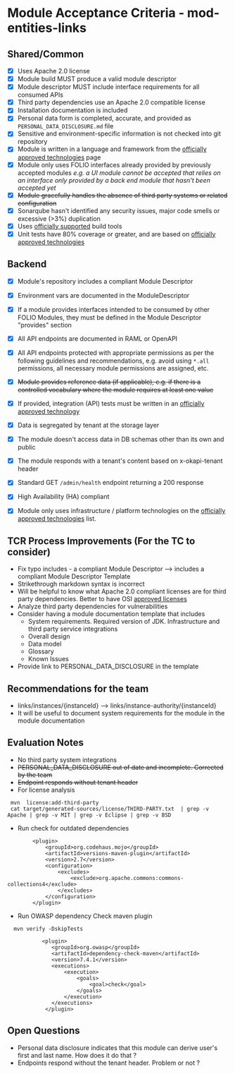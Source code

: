 # Module Acceptance Criteria - mod-entities-links

## Shared/Common
* [X] Uses Apache 2.0 license
* [X] Module build MUST produce a valid module descriptor
* [X] Module descriptor MUST include interface requirements for all consumed APIs
* [X] Third party dependencies use an Apache 2.0 compatible license
* [X] Installation documentation is included
* [X] Personal data form is completed, accurate, and provided as `PERSONAL_DATA_DISCLOSURE.md` file
* [X] Sensitive and environment-specific information is not checked into git repository
* [X] Module is written in a language and framework from the [officially approved technologies](https://wiki.folio.org/display/TC/Officially+Supported+Technologies) page
* [X] Module only uses FOLIO interfaces already provided by previously accepted modules _e.g. a UI module cannot be accepted that relies on an interface only provided by a back end module that hasn't been accepted yet_
* [X] ~~Module gracefully handles the absence of third party systems or related configuration~~
* [X] Sonarqube hasn't identified any security issues, major code smells or excessive (>3%) duplication
* [X] Uses [officially supported](https://wiki.folio.org/display/TC/Officially+Supported+Technologies) build tools
* [X] Unit tests have 80% coverage or greater, and are based on [officially approved technologies](https://wiki.folio.org/display/TC/Officially+Supported+Technologies)

## Backend
* [X] Module's repository includes a compliant Module Descriptor
* [X] Environment vars are documented in the ModuleDescriptor
* [X] If a module provides interfaces intended to be consumed by other FOLIO Modules, they must be defined in the Module Descriptor "provides" section
* [X] All API endpoints are documented in RAML or OpenAPI
* [X] All API endpoints protected with appropriate permissions as per the following guidelines and recommendations, e.g. avoid using `*.all` permissions, all necessary module permissions are assigned, etc.
* [X] ~~Module provides reference data (if applicable), e.g. if there is a controlled vocabulary where the module requires at least one value~~
* [X] If provided, integration (API) tests must be written in an [officially approved technology](https://wiki.folio.org/display/TC/Officially+Supported+Technologies)
* [X] Data is segregated by tenant at the storage layer
* [X] The module doesn't access data in DB schemas other than its own and public
* [X] The module responds with a tenant's content based on x-okapi-tenant header
* [X] Standard GET `/admin/health` endpoint returning a 200 response
* [X] High Availability (HA) compliant
* [X] Module only uses infrastructure / platform technologies on the [officially approved technologies](https://wiki.folio.org/display/TC/Officially+Supported+Technologies) list.


## TCR Process Improvements (For the TC to consider)
- Fix typo includes - a compliant Module Descriptor --> includes a compliant Module Descriptor Template
- Strikethrough markdown syntax is incorrect
- Will be helpful to know what Apache 2.0 compliant licenses are for third party dependencies. 
  Better to have OSI [approved licenses](https://opensource.org/licenses/alphabetical)
- Analyze third party dependencies for vulnerabilities
- Consider having a module documentation template that includes
  - System requirements. Required version of JDK. Infrastructure and third party service integrations
  - Overall design
  - Data model
  - Glossary
  - Known Issues
- Provide link to PERSONAL_DATA_DISCLOSURE in the template

## Recommendations for the team
- links/instances/{instanceId} --> links/instance-authority/{instanceId}
- It will be useful to document system requirements for the module in the module documentation

## Evaluation Notes
- No third party system integrations
- ~~PERSONAL_DATA_DISCLOSURE out of date and incomplete. Corrected by the team~~
- ~~Endpoint responds without tenant header~~
- For license analysis
```
 mvn  license:add-third-party
 cat target/generated-sources/license/THIRD-PARTY.txt  | grep -v Apache | grep -v MIT | grep -v Eclipse | grep -v BSD
```
- Run check for outdated dependencies
```
        <plugin>
            <groupId>org.codehaus.mojo</groupId>
            <artifactId>versions-maven-plugin</artifactId>
            <version>2.7</version>
            <configuration>
                <excludes>
                    <exclude>org.apache.commons:commons-collections4</exclude>
                </excludes>
            </configuration>
        </plugin>
```
- Run OWASP dependency Check maven plugin
```
  mvn verify -DskipTests
```
```
           <plugin>
              <groupId>org.owasp</groupId>
              <artifactId>dependency-check-maven</artifactId>
              <version>7.4.1</version>
              <executions>
                  <execution>
                      <goals>
                          <goal>check</goal>
                      </goals>
                  </execution>
              </executions>
            </plugin>
```  

## Open Questions
- Personal data disclosure indicates that this module can derive user's first and last name. How does it do that ?
- Endpoints respond without the tenant header. Problem or not ?



